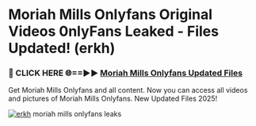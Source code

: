 # Moriah Mills Onlyfans Original Videos 0nlyFans Leaked - Files Updated! (erkh)

<h3>🔴 CLICK HERE 🌐==►► <a href="https://tinyurl.com/4seja8ks" rel="nofollow">Moriah Mills Onlyfans Updated Files</a></h3>

Get Moriah Mills Onlyfans and all content. Now you can access all videos and pictures of Moriah Mills Onlyfans. New Updated Files 2025!

[![erkh](https://i.imgur.com/EWjZXRe.gif)](https://tinyurl.com/4seja8ks)
moriah mills onlyfans leaks